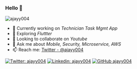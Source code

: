 ### Hello 👋

<p align="left"> <img src="https://komarev.com/ghpvc/?username=ajayy004&label=Profile%20Views&color=blue&style=flat-square" alt="ajayy004" /> </p>


- 🔭 Currently working on _Technician Task Mgmt App_
- 🌱 Exploring _Fluttter_
- 👯 Looking to collaborate on _Youtube_
- 💬 Ask me about _Mobile, Security, Microservice, AWS_
- 📫 Reach me: [Twitter - @ajayy004](https://twitter.com/ajayy004)

[![Twitter: ajayy004](https://img.shields.io/twitter/follow/ajayy004?style=social)](https://twitter.com/ajayy004)
[![Linkedin: ajayy004](https://img.shields.io/badge/-ajayy004-blue?style=flat-square&logo=Linkedin&logoColor=white&link=https://www.linkedin.com/in/ajayy004/)](https://www.linkedin.com/in/ajayy004/)
[![GitHub ajayy004](https://img.shields.io/github/followers/ajayy004?label=follow&style=social)](https://github.com/ajayy004)
